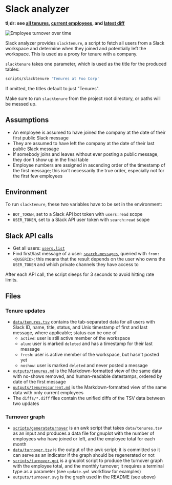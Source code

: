 # Slack analyzer

**tl;dr: see [all tenures](outputs/tenures.md), [current
employees](outputs/tenurescurrent.md), and [latest
diff](diffs/update-YYYY-MM-DD-HH.diff)**

![Employee turnover over time](outputs/turnover.svg)

Slack analyzer provides `slacktenure`, a script to fetch all users from a Slack
workspace and determine when they joined and potentially left the workspace.
This is used as a proxy for tenure with a company.

`slacktenure` takes one parameter, which is used as the title for the produced tables:

```bash
scripts/slacktenure 'Tenures at Foo Corp'
```

If omitted, the titles default to just "Tenures".

Make sure to run `slacktenure` from the project root directory, or paths will
be messed up.

## Assumptions

- An employee is assumed to have joined the company at the date of their first
  public Slack message
- They are assumed to have left the company at the date of their last public
  Slack message
- If somebody joins and leaves without ever posting a public message, they
  don't show up in the final table
- Employee numbers are assigned in ascending order of the timestamp of the
  first message; this isn't necessarily the true order, especially not for the
  first few employees

## Environment

To run `slacktenure`, these two variables have to be set in the environment:

- `BOT_TOKEN`, set to a Slack API bot token with `users:read` scope
- `USER_TOKEN`, set to a Slack API user token with `search:read` scope

## Slack API calls

- Get all users: [`users.list`][1]
- Find first/last message of a user: [`search.messages`][2], queried with
  `from:<@USERID>`; this means that the result depends on the user who owns the
  `USER_TOKEN` and which private channels they have access to

After each API call, the script sleeps for 3 seconds to avoid hitting rate
limits.

[1]: <https://api.slack.com/methods/users.list>
[2]: <https://api.slack.com/methods/search.messages>

## Files

### Tenure updates

- [`data/tenures.tsv`](data/tenures.tsv) contains the tab-separated data for
  all users with Slack ID, name, title, status, and Unix timestamp of first and
  last message, where applicable; status can be one of
  - `active`: user is still active member of the workspace
  - `alum`: user is marked `deleted` and has a timestamp for their last message
  - `fresh`: user is active member of the workspace, but hasn't posted yet
  - `noshow`: user is marked `deleted` and never posted a message
- [`outputs/tenures.md`](outputs/tenures.md) is the Markdown-formatted view of
  the same data with no-shows removed, and human-readable datestamps, ordered
  by date of the first message
- [`outputs/tenurescurrent.md`](outputs/tenurescurrent.md) is the
  Markdown-formatted view of the same data with only current employees
- The `diffs/*.diff` files contain the unified diffs of the TSV data between
  two updates

### Turnover graph

- [`scripts/generateturnover`](scripts/generateturnover) is an awk script that
  takes `data/tenures.tsv` as an input and produces a data file for gnuplot
  with the number of employees who have joined or left, and the employee total
  for each month
- [`data/turnover.tsv`](data/turnover.tsv) is the output of the awk script; it
  is committed so it can serve as an indicator if the graph should be
  regenerated or not
- [`scripts/turnover.gpi`](scripts/turnover.gpi) is a gnuplot script to produce
  the turnover graph with the employee total, and the monthly turnover; it
  requires a terminal type as a parameter (see `update.yml` workflow for
  examples)
- `outputs/turnover.svg` is the graph used in the README (see above)
